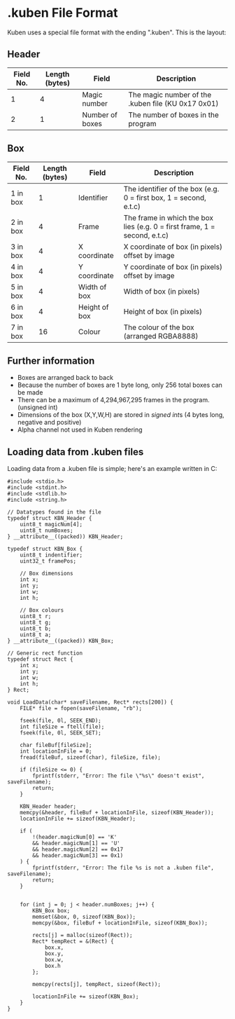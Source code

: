 # .kuben File Format

Kuben uses a special file format with the ending ".kuben". This is the layout:

## Header

| Field No. | Length (bytes) | Field | Description |
| --- | --- | --- | --- |
| 1   | 4   | Magic number | The magic number of the .kuben file (KU 0x17 0x01) |
| 2   | 1   | Number of boxes | The number of boxes in the program |

## Box

| Field No. | Length (bytes) | Field | Description |
| --- | --- | --- | --- |
| 1 in box | 1   | Identifier | The identifier of the box (e.g. 0 = first box, 1 = second, e.t.c) |
| 2 in box | 4		 | Frame			| The frame in which the box lies (e.g. 0 = first frame, 1 = second, e.t.c)
| 3 in box | 4   | X coordinate | X coordinate of box (in pixels) offset by image |
| 4 in box | 4   | Y coordinate | Y coordinate of box (in pixels) offset by image |
| 5 in box | 4   | Width of box | Width of box (in pixels) |
| 6 in box | 4   | Height of box | Height of box (in pixels) |
| 7 in box | 16   | Colour | The colour of the box (arranged RGBA8888) |

## Further information

- Boxes are arranged back to back
- Because the number of boxes are 1 byte long, only 256 total boxes can be made
- There can be a maximum of  4,294,967,295 frames in the program. (unsigned int)
- Dimensions of the box (X,Y,W,H) are stored in *signed int*s (4 bytes long, negative and positive)
- Alpha channel not used in Kuben rendering

## Loading data from .kuben files

Loading data from a .kuben file is simple; here's an example written in C:

```
#include <stdio.h>
#include <stdint.h>
#include <stdlib.h>
#include <string.h>

// Datatypes found in the file
typedef struct KBN_Header {
	uint8_t magicNum[4];
	uint8_t numBoxes;
} __attribute__((packed)) KBN_Header;

typedef struct KBN_Box {
	uint8_t indentifier;
	uint32_t framePos;
	
	// Box dimensions
	int x;
	int y;
	int w;
	int h;
	
	// Box colours
	uint8_t r;
	uint8_t g;
	uint8_t b;
	uint8_t a;
} __attribute__((packed)) KBN_Box;

// Generic rect function
typedef struct Rect {
	int x;
	int y;
	int w;
	int h;
} Rect;

void LoadData(char* saveFilename, Rect* rects[200]) {
	FILE* file = fopen(saveFilename, "rb");

	fseek(file, 0l, SEEK_END);
	int fileSize = ftell(file);
	fseek(file, 0l, SEEK_SET);
	
	char fileBuf[fileSize];
	int locationInFile = 0;
	fread(fileBuf, sizeof(char), fileSize, file);

	if (fileSize <= 0) {
		fprintf(stderr, "Error: The file \"%s\" doesn't exist", saveFilename);
		return;
	}

	KBN_Header header;
	memcpy(&header, fileBuf + locationInFile, sizeof(KBN_Header));
	locationInFile += sizeof(KBN_Header);

	if (
		!(header.magicNum[0] == 'K' 
		&& header.magicNum[1] == 'U'
		&& header.magicNum[2] == 0x17
		&& header.magicNum[3] == 0x1)
	) {
		fprintf(stderr, "Error: The file %s is not a .kuben file", saveFilename);
		return;
	}
	
	
	for (int j = 0; j < header.numBoxes; j++) {
		KBN_Box box;
		memset(&box, 0, sizeof(KBN_Box));
		memcpy(&box, fileBuf + locationInFile, sizeof(KBN_Box));

		rects[j] = malloc(sizeof(Rect));
		Rect* tempRect = &(Rect) {
			box.x,
			box.y,
			box.w,
			box.h
		};

		memcpy(rects[j], tempRect, sizeof(Rect));
		
		locationInFile += sizeof(KBN_Box);
	}
}
```

